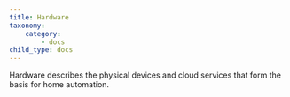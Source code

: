 ```yaml
---
title: Hardware
taxonomy:
    category:
        - docs
child_type: docs
---
```


Hardware describes the physical devices and cloud services that form the basis for home automation.